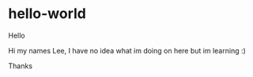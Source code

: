 # hello-world
Hello


Hi my names Lee, I have no idea what im doing on here but im learning :) 

Thanks
